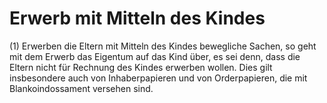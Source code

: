 # Erwerb mit Mitteln des Kindes

(1) Erwerben die Eltern mit Mitteln des Kindes bewegliche Sachen, so geht mit dem Erwerb das Eigentum auf das Kind über, es sei denn, dass die Eltern nicht für Rechnung des Kindes erwerben wollen. Dies gilt insbesondere auch von Inhaberpapieren und von Orderpapieren, die mit Blankoindossament versehen sind.